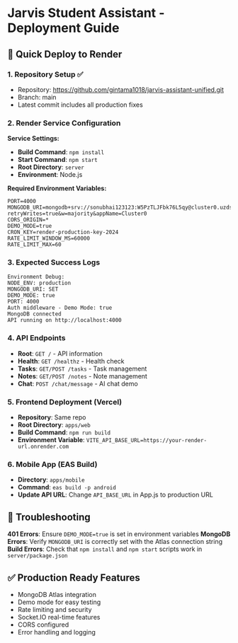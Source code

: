 # Jarvis Student Assistant - Deployment Guide

## 🚀 Quick Deploy to Render

### 1. Repository Setup ✅
- Repository: https://github.com/gintama1018/jarvis-assistant-unified.git
- Branch: main
- Latest commit includes all production fixes

### 2. Render Service Configuration

**Service Settings:**
- **Build Command**: `npm install`
- **Start Command**: `npm start`
- **Root Directory**: `server`
- **Environment**: Node.js

**Required Environment Variables:**
```
PORT=4000
MONGODB_URI=mongodb+srv://sonubhai123123:W5PzTLJFbk76L5qy@cluster0.uzdsymz.mongodb.net/jarvis?retryWrites=true&w=majority&appName=Cluster0
CORS_ORIGIN=*
DEMO_MODE=true
CRON_KEY=render-production-key-2024
RATE_LIMIT_WINDOW_MS=60000
RATE_LIMIT_MAX=60
```

### 3. Expected Success Logs
```
Environment Debug:
NODE_ENV: production
MONGODB_URI: SET
DEMO_MODE: true
PORT: 4000
Auth middleware - Demo Mode: true
MongoDB connected
API running on http://localhost:4000
```

### 4. API Endpoints
- **Root**: `GET /` - API information
- **Health**: `GET /healthz` - Health check
- **Tasks**: `GET/POST /tasks` - Task management
- **Notes**: `GET/POST /notes` - Note management
- **Chat**: `POST /chat/message` - AI chat demo

### 5. Frontend Deployment (Vercel)
- **Repository**: Same repo
- **Root Directory**: `apps/web`
- **Build Command**: `npm run build`
- **Environment Variable**: `VITE_API_BASE_URL=https://your-render-url.onrender.com`

### 6. Mobile App (EAS Build)
- **Directory**: `apps/mobile`
- **Command**: `eas build -p android`
- **Update API URL**: Change `API_BASE_URL` in App.js to production URL

## 🔧 Troubleshooting

**401 Errors**: Ensure `DEMO_MODE=true` is set in environment variables
**MongoDB Errors**: Verify `MONGODB_URI` is correctly set with the Atlas connection string
**Build Errors**: Check that `npm install` and `npm start` scripts work in `server/package.json`

## ✅ Production Ready Features
- MongoDB Atlas integration
- Demo mode for easy testing
- Rate limiting and security
- Socket.IO real-time features
- CORS configured
- Error handling and logging